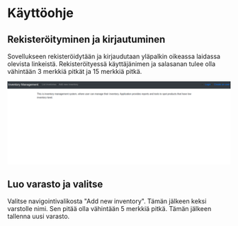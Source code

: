 # Käyttöohje

## Rekisteröityminen ja kirjautuminen

Sovellukseen rekisteröidytään ja kirjaudutaan yläpalkin oikeassa laidassa olevista linkeistä.
Rekisteröityessä käyttäjänimen ja salasanan tulee olla vähintään 3 merkkiä pitkät ja 15 merkkiä pitkä.

<img src="https://github.com/jkukko/InventoryManagement/blob/master/documents/kuvat/create_an_user_and_login.png" width="960">

## Luo varasto ja valitse

Valitse navigointivalikosta "Add new inventory". Tämän jälkeen keksi varstolle nimi. Sen pitää olla vähintään 5 merkkiä pitkä. Tämän jälkeen tallenna uusi varasto.


